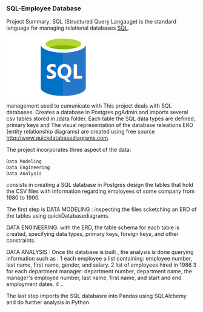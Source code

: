 ### SQL-Employee Database

Project Summary:
SQL (Structured Query Langauge) is the standard language for managing relational databases [SQL](https://en.wikipedia.org/wiki/SQL).

![](EmployeeSQL/Images/sql_logo.png)

management used to cumunicate with This project deals with SQL databases. Creates a database in Postgres pgAdmin and imports several csv tables stored in /data folder. Each table the SQL data types are defined, primary keys and 
The visual representation of the database releations ERD (entity relationship diagrams) are created using free source http://www.quickdatabasediagrams.com.

The project incorporates three aspect of the data: 

    Data Modeling
    Data Engineering
    Data Analysis

consists in creating a SQL database in Postgres design the tables that hold the CSV files with information regarding employees of some company from 1980 to 1990. 

The first step is DATA MODELING : inspecting the files scketching an ERD of the tables using quickDatabasediagrams. 

DATA ENGINEERING: with the ERD, the table schema for each table is created, specifying data types, primary keys, foreign keys, and other constraints.  

DATA ANALYSIS : Once thr database is built , the analysis is done querying information such as : 
    1 each employee a list containing: employee number, last name, first name, gender, and salary.
    2 list of employees hired in 1986
    3 for each department manager: department number, department name, the manager's employee number, last name, first name, and start and end employment dates.
    4 .. 

The last step  imports the SQL databasre into Pandas using SQLAlchemy and do further analysis in Python 

